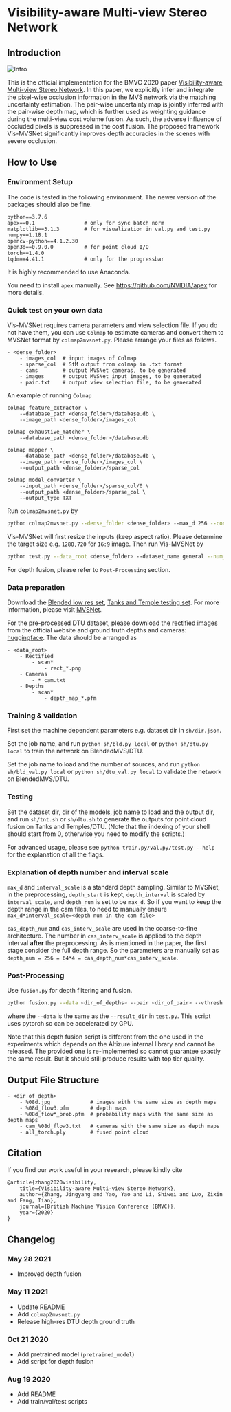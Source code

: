 # Visibility-aware Multi-view Stereo Network
## Introduction

![Intro](readme_media/method2.png)

This is the official implementation for the BMVC 2020 paper [Visibility-aware Multi-view Stereo Network](https://arxiv.org/abs/2008.07928). In this paper, we explicitly infer and integrate the pixel-wise occlusion information in the MVS network via the matching uncertainty estimation. The pair-wise uncertainty map is jointly inferred with the pair-wise depth map, which is further used as weighting guidance during the multi-view cost volume fusion. As such, the adverse influence of occluded pixels is suppressed in the cost fusion. The proposed framework Vis-MVSNet significantly improves depth accuracies in the scenes with severe occlusion.
## How to Use
### Environment Setup
The code is tested in the following environment. The newer version of the packages should also be fine. 
```
python==3.7.6
apex==0.1                # only for sync batch norm
matplotlib==3.1.3        # for visualization in val.py and test.py
numpy==1.18.1
opencv-python==4.1.2.30
open3d==0.9.0.0          # for point cloud I/O
torch==1.4.0
tqdm==4.41.1             # only for the progressbar
```
It is highly recommended to use Anaconda. 

You need to install `apex` manually. See https://github.com/NVIDIA/apex for more details. 

### Quick test on your own data
Vis-MVSNet requires camera parameters and view selection file. If you do not have them, you can use `Colmap` to estimate cameras and convert them to MVSNet format by `colmap2mvsnet.py`. Please arrange your files as follows.
```
- <dense_folder>
    - images_col  # input images of Colmap
    - sparse_col  # SfM output from colmap in .txt format
    - cams        # output MVSNet cameras, to be generated
    - images      # output MVSNet input images, to be generated
    - pair.txt    # output view selection file, to be generated
```

An example of running `Colmap`
```
colmap feature_extractor \
    --database_path <dense_folder>/database.db \
    --image_path <dense_folder>/images_col

colmap exhaustive_matcher \
    --database_path <dense_folder>/database.db

colmap mapper \
    --database_path <dense_folder>/database.db \
    --image_path <dense_folder>/images_col \
    --output_path <dense_folder>/sparse_col

colmap model_converter \
    --input_path <dense_folder>/sparse_col/0 \
    --output_path <dense_folder>/sparse_col \
    --output_type TXT
```

Run `colmap2mvsnet.py` by
```bash
python colmap2mvsnet.py --dense_folder <dense_folder> --max_d 256 --convert_format
```

Vis-MVSNet will first resize the inputs (keep aspect ratio). Please determine the target size e.g. `1280,720` for `16:9` image. Then run Vis-MVSNet by 
``` bash
python test.py --data_root <dense_folder> --dataset_name general --num_src 4 --max_d 256 --resize 1280,720 --crop 1280,720 --load_path pretrained_model/vis --write_result --result_dir <output_dir>
```

For depth fusion, please refer to `Post-Processing` section. 

### Data preparation
Download the [Blended low res set](https://drive.google.com/open?id=1ilxls-VJNvJnB7IaFj7P0ehMPr7ikRCb), [Tanks and Temple testing set](https://drive.google.com/open?id=1YArOJaX9WVLJh4757uE8AEREYkgszrCo). For more information, please visit [MVSNet](https://github.com/YoYo000/MVSNet). 

For the pre-processed DTU dataset, please download the [rectified images](http://roboimagedata.compute.dtu.dk/?page_id=36) from the official website and ground truth depths and cameras: [huggingface](https://huggingface.co/datasets/jzhangbs/vismvsnet_dtu). The data should be arranged as
```
- <data_root>
    - Rectified
        - scan*
            - rect_*.png
    - Cameras
        - *_cam.txt
    - Depths
        - scan*
            - depth_map_*.pfm
```

### Training & validation
First set the machine dependent parameters e.g. dataset dir in `sh/dir.json`.

Set the job name, and run `python sh/bld.py local` or `python sh/dtu.py local` to train the network on BlendedMVS/DTU. 

Set the job name to load and the number of sources, and run `python sh/bld_val.py local` or `python sh/dtu_val.py local` to validate the network on BlendedMVS/DTU. 

### Testing

Set the dataset dir, dir of the models, job name to load and the output dir, and run `sh/tnt.sh` or `sh/dtu.sh` to generate the outputs for point cloud fusion on Tanks and Temples/DTU. (Note that the indexing of your shell should start from 0, otherwise you need to modify the scripts.)

For advanced usage, please see `python train.py/val.py/test.py --help` for the explanation of all the flags.

### Explanation of depth number and interval scale
`max_d` and `interval_scale` is a standard depth sampling. Similar to MVSNet, in the preprocessing, `depth_start` is kept, `depth_interval` is scaled by `interval_scale`, and `depth_num` is set to be `max_d`. So if you want to keep the depth range in the cam files, to need to manually ensure `max_d*interval_scale=<depth num in the cam file>`

`cas_depth_num` and `cas_interv_scale` are used in the coarse-to-fine architecture. The number in `cas_interv_scale` is applied to the depth interval __after__ the preprocessing. As is mentioned in the paper, the first stage consider the full depth range. So the parameters are manually set as `depth_num = 256 = 64*4 = cas_depth_num*cas_interv_scale`.

### Post-Processing
Use `fusion.py` for depth filtering and fusion. 
``` bash
python fusion.py --data <dir_of_depths> --pair <dir_of_pair> --vthresh 4 --pthresh .8,.7,.8
```
where the `--data` is the same as the `--result_dir` in `test.py`. This script uses pytorch so can be accelerated by GPU. 

<!-- Note that this depth fusion script is different from the one used in the experiments which cannot be release for some reason. So the results of point cloud evaluations may not be able to reproduce. Alternatively, you can consider the fusion script provided by [CasMVSNet](https://github.com/alibaba/cascade-stereo/tree/master/CasMVSNet).  -->

Note that this depth fusion script is different from the one used in the experiments which depends on the Altizure internal library and cannot be released. The provided one is re-implemented so cannot guarantee exactly the same result. But it should still produce results with top tier quality. 

## Output File Structure
```
- <dir_of_depth>
    - %08d.jpg             # images with the same size as depth maps
    - %08d_flow3.pfm       # depth maps
    - %08d_flow*_prob.pfm  # probability maps with the same size as depth maps
    - cam_%08d_flow3.txt   # cameras with the same size as depth maps
    - all_torch.ply        # fused point cloud
```

## Citation
If you find our work useful in your research, please kindly cite
```
@article{zhang2020visibility,
	title={Visibility-aware Multi-view Stereo Network},
	author={Zhang, Jingyang and Yao, Yao and Li, Shiwei and Luo, Zixin and Fang, Tian},
	journal={British Machine Vision Conference (BMVC)},
	year={2020}
}
```

## Changelog
### May 28 2021
- Improved depth fusion
### May 11 2021
- Update README
- Add `colmap2mvsnet.py`
- Release high-res DTU depth ground truth
### Oct 21 2020
- Add pretrained model (`pretrained_model`)
- Add script for depth fusion
### Aug 19 2020
- Add README
- Add train/val/test scripts
